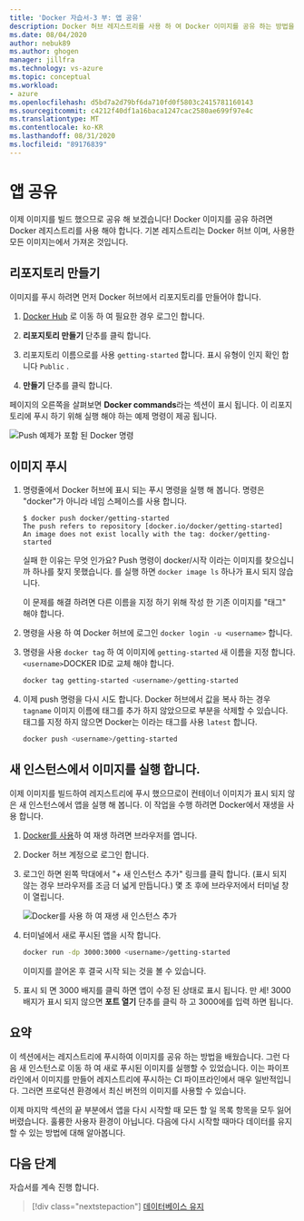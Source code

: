 ```yaml
---
title: 'Docker 자습서-3 부: 앱 공유'
description: Docker 허브 레지스트리를 사용 하 여 Docker 이미지를 공유 하는 방법을 설명 합니다.
ms.date: 08/04/2020
author: nebuk89
ms.author: ghogen
manager: jillfra
ms.technology: vs-azure
ms.topic: conceptual
ms.workload:
- azure
ms.openlocfilehash: d5bd7a2d79bf6da710fd0f5803c2415781160143
ms.sourcegitcommit: c4212f40df1a16baca1247cac2580ae699f97e4c
ms.translationtype: MT
ms.contentlocale: ko-KR
ms.lasthandoff: 08/31/2020
ms.locfileid: "89176839"
---
```

# <a name="share-your-app"></a>앱 공유

이제 이미지를 빌드 했으므로 공유 해 보겠습니다! Docker 이미지를 공유 하려면 Docker 레지스트리를 사용 해야 합니다. 기본 레지스트리는 Docker 허브 이며, 사용한 모든 이미지는에서 가져온 것입니다.

## <a name="create-a-repo"></a>리포지토리 만들기

이미지를 푸시 하려면 먼저 Docker 허브에서 리포지토리를 만들어야 합니다.

1. [Docker Hub](https://hub.docker.com) 로 이동 하 여 필요한 경우 로그인 합니다.

1. **리포지토리 만들기** 단추를 클릭 합니다.

1. 리포지토리 이름으로를 사용 `getting-started` 합니다. 표시 유형이 인지 확인 합니다 `Public` .

1. **만들기** 단추를 클릭 합니다.

페이지의 오른쪽을 살펴보면 **Docker commands**라는 섹션이 표시 됩니다. 이 리포지토리에 푸시 하기 위해 실행 해야 하는 예제 명령이 제공 됩니다.

![Push 예제가 포함 된 Docker 명령](media/push-command.png)

## <a name="push-the-image"></a>이미지 푸시

1. 명령줄에서 Docker 허브에 표시 되는 푸시 명령을 실행 해 봅니다. 명령은 "docker"가 아니라 네임 스페이스를 사용 합니다.

    ```plaintext
    $ docker push docker/getting-started
    The push refers to repository [docker.io/docker/getting-started]
    An image does not exist locally with the tag: docker/getting-started
    ```

    실패 한 이유는 무엇 인가요? Push 명령이 docker/시작 이라는 이미지를 찾으십니까 하나를 찾지 못했습니다. 를 실행 하면 `docker image ls` 하나가 표시 되지 않습니다.

    이 문제를 해결 하려면 다른 이름을 지정 하기 위해 작성 한 기존 이미지를 "태그" 해야 합니다.

1. 명령을 사용 하 여 Docker 허브에 로그인 `docker login -u <username>` 합니다.

1. 명령을 사용 `docker tag` 하 여 이미지에 `getting-started` 새 이름을 지정 합니다. `<username>`DOCKER ID로 교체 해야 합니다.

    ```bash
    docker tag getting-started <username>/getting-started
    ```

1. 이제 push 명령을 다시 시도 합니다. Docker 허브에서 값을 복사 하는 경우 `tagname` 이미지 이름에 태그를 추가 하지 않았으므로 부분을 삭제할 수 있습니다. 태그를 지정 하지 않으면 Docker는 이라는 태그를 사용 `latest` 합니다.

    ```bash
    docker push <username>/getting-started
    ```

## <a name="run-the-image-on-a-new-instance"></a>새 인스턴스에서 이미지를 실행 합니다.

이제 이미지를 빌드하여 레지스트리에 푸시 했으므로이 컨테이너 이미지가 표시 되지 않은 새 인스턴스에서 앱을 실행 해 봅니다. 이 작업을 수행 하려면 Docker에서 재생을 사용 합니다.

1. [Docker를 사용](http://play-with-docker.com)하 여 재생 하려면 브라우저를 엽니다.

1. Docker 허브 계정으로 로그인 합니다.

1. 로그인 하면 왼쪽 막대에서 "+ 새 인스턴스 추가" 링크를 클릭 합니다. (표시 되지 않는 경우 브라우저를 조금 더 넓게 만듭니다.) 몇 초 후에 브라우저에서 터미널 창이 열립니다.

    ![Docker를 사용 하 여 재생 새 인스턴스 추가](media/pwd-add-new-instance.png)

1. 터미널에서 새로 푸시된 앱을 시작 합니다.

    ```bash
    docker run -dp 3000:3000 <username>/getting-started
    ```

    이미지를 끌어온 후 결국 시작 되는 것을 볼 수 있습니다.

1. 표시 되 면 3000 배지를 클릭 하면 앱이 수정 된 상태로 표시 됩니다. 만 세! 3000 배지가 표시 되지 않으면 **포트 열기** 단추를 클릭 하 고 3000에를 입력 하면 됩니다.

## <a name="recap"></a>요약

이 섹션에서는 레지스트리에 푸시하여 이미지를 공유 하는 방법을 배웠습니다. 그런 다음 새 인스턴스로 이동 하 여 새로 푸시된 이미지를 실행할 수 있었습니다. 이는 파이프라인에서 이미지를 만들어 레지스트리에 푸시하는 CI 파이프라인에서 매우 일반적입니다. 그러면 프로덕션 환경에서 최신 버전의 이미지를 사용할 수 있습니다.

이제 마지막 섹션의 끝 부분에서 앱을 다시 시작할 때 모든 할 일 목록 항목을 모두 잃어 버렸습니다. 훌륭한 사용자 환경이 아닙니다. 다음에 다시 시작할 때마다 데이터를 유지할 수 있는 방법에 대해 알아봅니다.

## <a name="next-steps"></a>다음 단계

자습서를 계속 진행 합니다.

> [!div class="nextstepaction"]
> [데이터베이스 유지](persist-your-data.md)
